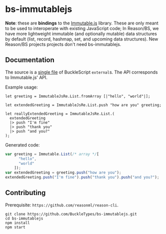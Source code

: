 # bs-immutablejs

**Note**: these are **bindings** to the [Immutable.js](https://facebook.github.io/immutable-js/) library. These are only meant to be used to interoperate with existing JavaScript code; In Reason/BS, we have more lightweight immutable (and optionally mutable) data structures by default (list, record, hashmap, set, and upcoming data structures). New Reason/BS projects projects don't need bs-immutablejs.

## Documentation

The source is a [single file](https://github.com/reasonml-community/bs-immutablejs/blob/master/src/immJsRe.re) of BuckleScript `external`s. The API corresponds to Immutable.js' API.

Example usage:

```reason
let greeting = ImmutableJsRe.List.fromArray [|"hello", "world"|];

let extendedGreeting = ImmutableJsRe.List.push "how are you" greeting;

let reallyExtendedGreeting = ImmutableJsRe.List.(
  extendedGreeting
  |> push "I'm fine"
  |> push "thank you"
  |> push "and you?"
);
```

Generated code:

```js
var greeting = Immutable.List(/* array */[
      "hello",
      "world"
    ]);
var extendedGreeting = greeting.push("how are you");
extendedGreeting.push("I'm fine").push("thank you").push("and you?");
```

## Contributing

Prerequisite: `https://github.com/reasonml/reason-cli`.

```
git clone https://github.com/BuckleTypes/bs-immutablejs.git
cd bs-immutablejs
npm install
npm start
```
